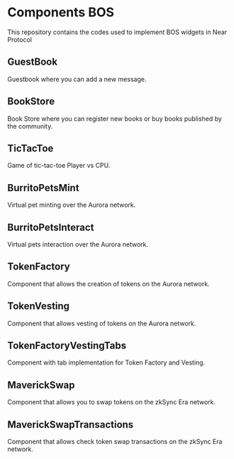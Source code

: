 
# Components BOS

This repository contains the codes used to implement BOS widgets in Near Protocol

## GuestBook
Guestbook where you can add a new message.

## BookStore
Book Store where you can register new books or buy books published by the community.

## TicTacToe
Game of tic-tac-toe Player vs CPU.

## BurritoPetsMint
Virtual pet minting over the Aurora network.

## BurritoPetsInteract
Virtual pets interaction over the Aurora network.

## TokenFactory
Component that allows the creation of tokens on the Aurora network.

## TokenVesting
Component that allows vesting of tokens on the Aurora network.

## TokenFactoryVestingTabs
Component with tab implementation for Token Factory and Vesting.

## MaverickSwap
Component that allows you to swap tokens on the zkSync Era network.

## MaverickSwapTransactions
Component that allows check token swap transactions on the zkSync Era network.